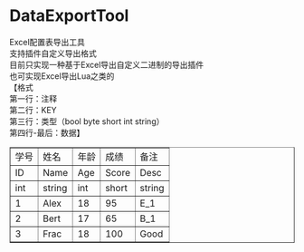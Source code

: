 # DataExportTool
Excel配置表导出工具  
支持插件自定义导出格式  
目前只实现一种基于Excel导出自定义二进制的导出插件  
也可实现Excel导出Lua之类的  
【格式  
第一行：注释  
第二行：KEY  
第三行：类型（bool byte short int string）  
第四行-最后：数据】  
<table border="1">
  <tr>
    <td>学号</td>
    <td>姓名</td>
    <td>年龄</td>
    <td>成绩</td>
    <td>备注</td>
  </tr>
  <tr>
    <td>ID</td>
    <td>Name</td>
    <td>Age</td>
    <td>Score</td>
    <td>Desc</td>
  </tr>
  <tr>
    <td>int</td>
    <td>string</td>
    <td>int</td>
    <td>short</td>
    <td>string</td>
  </tr>
  <tr>
    <td>1</td>
    <td>Alex</td>
    <td>18</td>
    <td>95</td>
    <td>E_1</td>
  </tr>
  <tr>
    <td>2</td>
    <td>Bert</td>
    <td>17</td>
    <td>65</td>
    <td>B_1</td>
  </tr>
  <tr>
    <td>3</td>
    <td>Frac</td>
    <td>18</td>
    <td>100</td>
    <td>Good</td>
  </tr>
</table>
